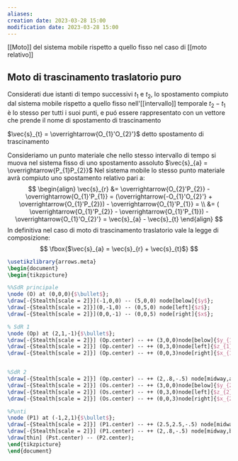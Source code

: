 ```yaml
---
aliases: 
creation date: 2023-03-28 15:00
modification date: 2023-03-28 15:00
---
```


[[Moto]] del sistema mobile rispetto a quello fisso nel caso di [[moto relativo]]



## Moto di trascinamento traslatorio puro
Considerati due istanti di tempo successivi $t_{1}$ e $t_{2}$, lo spostamento compiuto dal sistema mobile rispetto a quello fisso nell'[[intervallo]] temporale $t_{2}-t_{1}$ è lo stesso per tutti i suoi punti, e puó essere rappresentato con un vettore che prende il nome di spostamento di trascinamento

$\vec{s}_{t} = \overrightarrow{O_{1}'O_{2}'}$ detto spostamento di trascinamento

Consideriamo un punto materiale che nello stesso intervallo di tempo si muova nel sistema fisso di uno spostamento assoluto
$\vec{s}_{a} = \overrightarrow{P_{1}P_{2}}$
Nel sistema mobile lo stesso punto materiale avrà compiuto uno spostamento relativo pari a:
$$
\begin{align}
\vec{s}_{r} &= \overrightarrow{O_{2}'P_{2}} - \overrightarrow{O_{1}'P_{1}} = (\overrightarrow{-O_{1}'O_{2}'} + \overrightarrow{O_{1}'P_{2}}) - \overrightarrow{O_{1}'P_{1}} = \\
&= ( \overrightarrow{O_{1}'P_{2}} - \overrightarrow{O_{1}'P_{1}}) - \overrightarrow{O_{1}'O_{2}'} = \vec{s}_{a} - \vec{s}_{t} 
\end{align}
$$
In definitiva nel caso di moto di trascinamento traslatorio vale la legge di composizione:
$$
\fbox{$\vec{s}_{a} = \vec{s}_{r} + \vec{s}_{t}$}
$$

```tikz
\usetikzlibrary{arrows.meta}
\begin{document}
\begin{tikzpicture}

%%SdR principale
\node (O) at (0,0,0){$\bullet$};
\draw[-{Stealth[scale = 2]}](-1,0,0) -- (5,0,0) node[below]{$y$};
\draw[-{Stealth[scale = 2]}](0,-1,0) -- (0,5,0) node[left]{$z$};
\draw[-{Stealth[scale = 2]}](0,0,-1) -- (0,0,5) node[right]{$x$};

% SdR 1
\node (Op) at (2,1,-1){$\bullet$};
\draw[-{Stealth[scale = 2]}] (Op.center) -- ++ (3,0,0)node[below]{$y_{1}'$};
\draw[-{Stealth[scale = 2]}] (Op.center) -- ++ (0,3,0)node[left]{$z_{1}'$};
\draw[-{Stealth[scale = 2]}] (Op.center) -- ++ (0,0,3)node[right]{$x_{1}'$};


%SdR 2
\draw[-{Stealth[scale = 2]}] (Op.center) -- ++ (2,.8,-.5) node[midway,above]{$\vec{s}_t$}node(Os){} node[below right]{$O'_2$};
\draw[-{Stealth[scale = 2]}] (Os.center) -- ++ (3,0,0)node[below]{$y_{2}'$};
\draw[-{Stealth[scale = 2]}] (Os.center) -- ++ (0,3,0)node[left]{$z_{2}'$};
\draw[-{Stealth[scale = 2]}] (Os.center) -- ++ (0,0,3)node[right]{$x_{2}'$};

%Punti
\node (P1) at (-1,2,1){$\bullet$};
\draw[-{Stealth[scale = 2]}] (P1.center) -- ++ (2.5,2.5,-.5) node[midway,above]{$\vec{s}_a$} node(P2){};
\draw[-{Stealth[scale = 2]}] (P1.center) -- ++ (2,.8,-.5) node[midway,below]{$\vec{s}_t$} node(Pst){};
\draw[thin] (Pst.center) -- (P2.center);
\end{tikzpicture}
\end{document}
```
